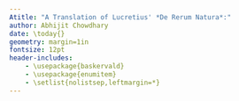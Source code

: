 ```yaml
---
Atitle: "A Translation of Lucretius' *De Rerum Natura*:"
author: Abhijit Chowdhary
date: \today{}
geometry: margin=1in
fontsize: 12pt
header-includes:
    - \usepackage{baskervald}
    - \usepackage{enumitem}
    - \setlist{nolistsep,leftmargin=*}
---
```


